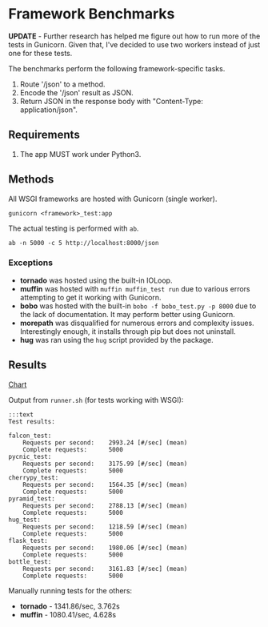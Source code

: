 # Framework Benchmarks

**UPDATE** - Further research has helped me figure out how to run 
more of the tests in Gunicorn. Given that, I've decided to use 
two workers instead of just one for these tests. 



The benchmarks perform the following framework-specific tasks.

1. Route '/json' to a method.
2. Encode the '/json' result as JSON.
3. Return JSON in the response body with "Content-Type: application/json". 

## Requirements

1. The app MUST work under Python3.


## Methods

All WSGI frameworks are hosted with Gunicorn (single worker). 

    gunicorn <framework>_test:app

The actual testing is performed with `ab`. 

    ab -n 5000 -c 5 http://localhost:8000/json

### Exceptions

* **tornado** was hosted using the built-in IOLoop.
* **muffin** was hosted with `muffin muffin_test run` due to various errors attempting to get it working with Gunicorn.
* **bobo** was hosted with the built-in `bobo -f bobo_test.py -p 8000` due to the lack of documentation. It may perform better
    using Gunicorn.
* **morepath** was disqualified for numerous errors and complexity issues. Interestingly enough, it installs through pip but does not uninstall.
* **hug** was ran using the `hug` script provided by the package.

## Results

[Chart](http://pycnic.nullism.com/images/pycnic-bench.png)

Output from `runner.sh` (for tests working with WSGI):

    :::text
    Test results:

    falcon_test:
        Requests per second:    2993.24 [#/sec] (mean)
        Complete requests:      5000
    pycnic_test:
        Requests per second:    3175.99 [#/sec] (mean)
        Complete requests:      5000
    cherrypy_test:
        Requests per second:    1564.35 [#/sec] (mean)
        Complete requests:      5000
    pyramid_test:
        Requests per second:    2788.13 [#/sec] (mean)
        Complete requests:      5000
    hug_test:
        Requests per second:    1218.59 [#/sec] (mean)
        Complete requests:      5000
    flask_test:
        Requests per second:    1980.06 [#/sec] (mean)
        Complete requests:      5000
    bottle_test:
        Requests per second:    3161.83 [#/sec] (mean)
        Complete requests:      5000

Manually running tests for the others:

* **tornado** - 1341.86/sec, 3.762s
* **muffin** - 1080.41/sec, 4.628s


